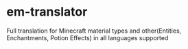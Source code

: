 # em-translator
Full translation for Minecraft material types and other(Entities, Enchantments, Potion Effects) in all languages supported
